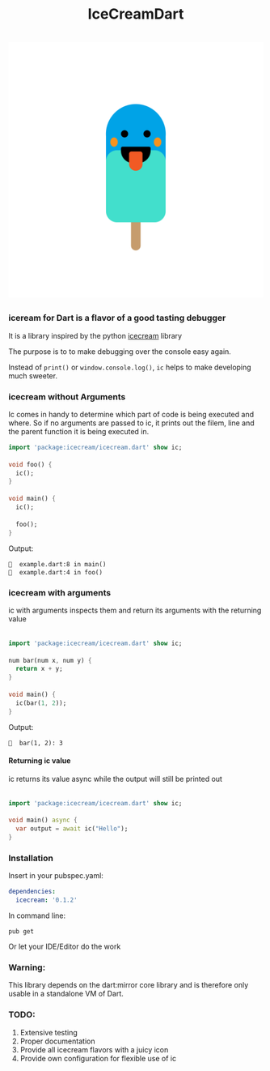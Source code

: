 # <center>IceCreamDart</center>
<h1 align="center">
  <img src="icon.png" width="600px" alt="icecream">
</h1>


### iceream for Dart is a flavor of a good tasting debugger

It is a library inspired by the python [icecream](https://github.com/gruns/icecream) library

The purpose is to to make debugging over the console easy again.

Instead of `print()` or `window.console.log()`, `ic` helps to make developing much sweeter.


### icecream without Arguments

Ic comes in handy to determine which part of code is being executed and where. So if no arguments are passed to ic, it prints out the filem, line and the parent function it is being executed in.


```dart
import 'package:icecream/icecream.dart' show ic;

void foo() {
  ic();
}

void main() {
  ic();

  foo();
}

```

Output:

```
🍦  example.dart:8 in main()
🍦  example.dart:4 in foo()
```

### icecream with arguments

ic with arguments inspects them and return its arguments with the returning value

```dart

import 'package:icecream/icecream.dart' show ic;

num bar(num x, num y) {
  return x + y;
}

void main() {
  ic(bar(1, 2));
}

```


Output: 
```
🍦  bar(1, 2): 3
```

#### Returning ic value
ic returns its value async while the output will still be printed out

```dart

import 'package:icecream/icecream.dart' show ic;

void main() async {
  var output = await ic("Hello");
}
```
### Installation

Insert in your pubspec.yaml:

```yaml
dependencies:
  icecream: '0.1.2'
```

In command line:
```
pub get
```

Or let your IDE/Editor do the work

### Warning:

This library depends on the dart:mirror core library and is therefore only usable in a standalone VM of Dart.
 

 ### TODO:

 1. Extensive testing
 2. Proper documentation
 3. Provide all icecream flavors with a juicy icon
 4. Provide own configuration for flexible use of ic
